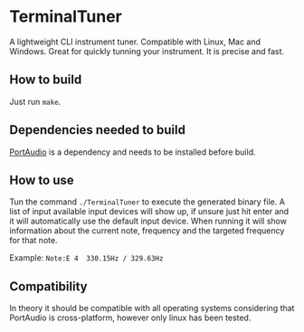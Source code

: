 # TerminalTuner
A lightweight CLI instrument tuner. Compatible with Linux, Mac and Windows. Great for quickly tunning your instrument.
It is precise and fast.

## How to build
Just run `make`.

## Dependencies needed to build
[PortAudio](http://www.portaudio.com) is a dependency and needs to be installed before build. 

## How to use
Tun the command `./TerminalTuner` to execute the generated binary file. A list of input available input devices will show up, if unsure just hit enter and it will automatically use the default input device.
When running it will show information about the current note, frequency and the targeted frequency for that note.

Example: `Note:E 4  330.15Hz / 329.63Hz`

## Compatibility
In theory it should be compatible with all operating systems considering that PortAudio is cross-platform, however only linux
has been tested.
